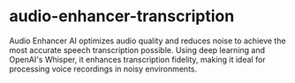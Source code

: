 # audio-enhancer-transcription
Audio Enhancer AI optimizes audio quality and reduces noise to achieve the most accurate speech transcription possible. Using deep learning and OpenAI's Whisper, it enhances transcription fidelity, making it ideal for processing voice recordings in noisy environments.
